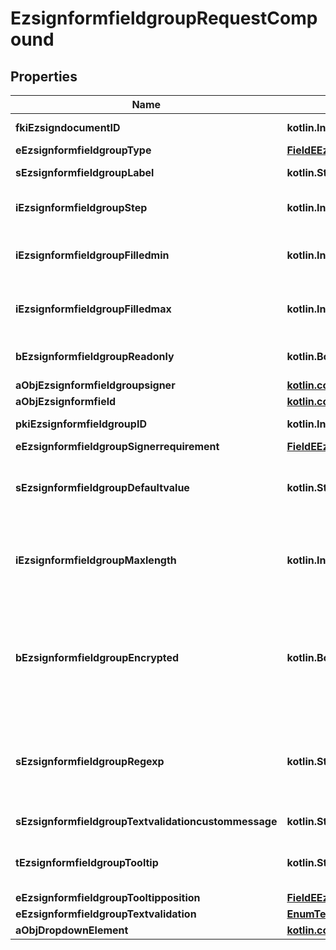 
# EzsignformfieldgroupRequestCompound

## Properties
| Name | Type | Description | Notes |
| ------------ | ------------- | ------------- | ------------- |
| **fkiEzsigndocumentID** | **kotlin.Int** | The unique ID of the Ezsigndocument |  |
| **eEzsignformfieldgroupType** | [**FieldEEzsignformfieldgroupType**](FieldEEzsignformfieldgroupType.md) |  |  |
| **sEzsignformfieldgroupLabel** | **kotlin.String** | The Label for the Ezsignformfieldgroup |  |
| **iEzsignformfieldgroupStep** | **kotlin.Int** | The step when the Ezsignsigner will be invited to fill the form fields |  |
| **iEzsignformfieldgroupFilledmin** | **kotlin.Int** | The minimum number of Ezsignformfield that must be filled in the Ezsignformfieldgroup |  |
| **iEzsignformfieldgroupFilledmax** | **kotlin.Int** | The maximum number of Ezsignformfield that must be filled in the Ezsignformfieldgroup |  |
| **bEzsignformfieldgroupReadonly** | **kotlin.Boolean** | Whether the Ezsignformfieldgroup is read only or not. |  |
| **aObjEzsignformfieldgroupsigner** | [**kotlin.collections.List&lt;EzsignformfieldgroupsignerRequestCompound&gt;**](EzsignformfieldgroupsignerRequestCompound.md) |  |  |
| **aObjEzsignformfield** | [**kotlin.collections.List&lt;EzsignformfieldRequestCompound&gt;**](EzsignformfieldRequestCompound.md) |  |  |
| **pkiEzsignformfieldgroupID** | **kotlin.Int** | The unique ID of the Ezsignformfieldgroup |  [optional] |
| **eEzsignformfieldgroupSignerrequirement** | [**FieldEEzsignformfieldgroupSignerrequirement**](FieldEEzsignformfieldgroupSignerrequirement.md) |  |  [optional] |
| **sEzsignformfieldgroupDefaultvalue** | **kotlin.String** | The default value for the Ezsignformfieldgroup  You can use the codes below and they will be replaced at signature time.    | Code | Description | Example | | ------------------------- | ------------ | ------------ | | {sUserFirstname} | The first name of the contact | John | | {sUserLastname} | The last name of the contact | Doe | | {sUserJobtitle} | The job title | Sales Representative | | {sCompany} | Company name | eZmax Solutions Inc. | | {sEmailAddress} | The email address | email@example.com | | {sPhoneE164} | A phone number in E.164 Format | +15149901516 | | {sPhoneE164Cell} | A phone number in E.164 Format | +15149901516 | |  [optional] |
| **iEzsignformfieldgroupMaxlength** | **kotlin.Int** | The maximum length for the value in the Ezsignformfieldgroup  This can only be set if eEzsignformfieldgroupType is **Text** or **Textarea** |  [optional] |
| **bEzsignformfieldgroupEncrypted** | **kotlin.Boolean** | Whether the Ezsignformfieldgroup is encrypted in the database or not. Encrypted values are not displayed on the Ezsigndocument. This can only be set if eEzsignformfieldgroupType is **Text** or **Textarea** |  [optional] |
| **sEzsignformfieldgroupRegexp** | **kotlin.String** | A regular expression to indicate what values are acceptable for the Ezsignformfieldgroup.  This can only be set if eEzsignformfieldgroupType is **Text** or **Textarea** |  [optional] |
| **sEzsignformfieldgroupTextvalidationcustommessage** | **kotlin.String** | Description of validation rule. Show by signatory. |  [optional] |
| **tEzsignformfieldgroupTooltip** | **kotlin.String** | A tooltip that will be presented to Ezsignsigner about the Ezsignformfieldgroup |  [optional] |
| **eEzsignformfieldgroupTooltipposition** | [**FieldEEzsignformfieldgroupTooltipposition**](FieldEEzsignformfieldgroupTooltipposition.md) |  |  [optional] |
| **eEzsignformfieldgroupTextvalidation** | [**EnumTextvalidation**](EnumTextvalidation.md) |  |  [optional] |
| **aObjDropdownElement** | [**kotlin.collections.List&lt;CustomDropdownElementRequestCompound&gt;**](CustomDropdownElementRequestCompound.md) |  |  [optional] |



